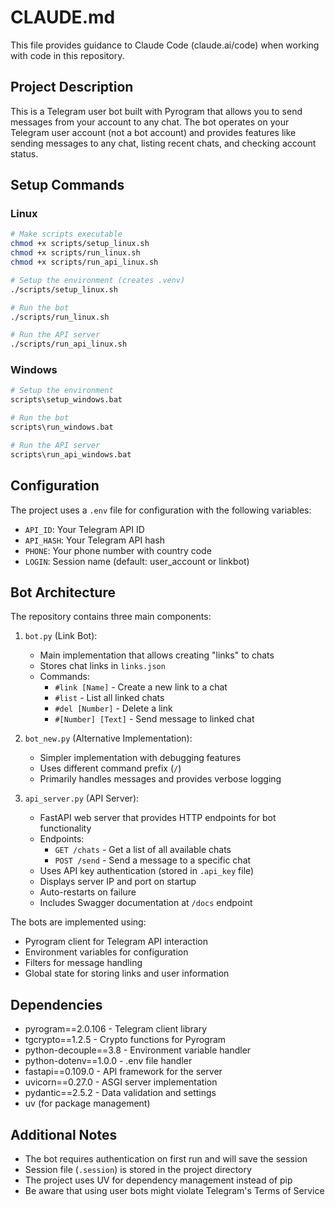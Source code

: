 # CLAUDE.md

This file provides guidance to Claude Code (claude.ai/code) when working with code in this repository.

## Project Description

This is a Telegram user bot built with Pyrogram that allows you to send messages from your account to any chat. The bot operates on your Telegram user account (not a bot account) and provides features like sending messages to any chat, listing recent chats, and checking account status.

## Setup Commands

### Linux
```bash
# Make scripts executable
chmod +x scripts/setup_linux.sh
chmod +x scripts/run_linux.sh
chmod +x scripts/run_api_linux.sh

# Setup the environment (creates .venv)
./scripts/setup_linux.sh

# Run the bot
./scripts/run_linux.sh

# Run the API server
./scripts/run_api_linux.sh
```

### Windows
```bash
# Setup the environment
scripts\setup_windows.bat

# Run the bot
scripts\run_windows.bat

# Run the API server
scripts\run_api_windows.bat
```

## Configuration

The project uses a `.env` file for configuration with the following variables:
- `API_ID`: Your Telegram API ID
- `API_HASH`: Your Telegram API hash
- `PHONE`: Your phone number with country code
- `LOGIN`: Session name (default: user_account or linkbot)

## Bot Architecture

The repository contains three main components:

1. `bot.py` (Link Bot):
   - Main implementation that allows creating "links" to chats
   - Stores chat links in `links.json`
   - Commands:
     - `#link [Name]` - Create a new link to a chat
     - `#list` - List all linked chats
     - `#del [Number]` - Delete a link
     - `#[Number] [Text]` - Send message to linked chat

2. `bot_new.py` (Alternative Implementation):
   - Simpler implementation with debugging features
   - Uses different command prefix (`/`)
   - Primarily handles messages and provides verbose logging

3. `api_server.py` (API Server):
   - FastAPI web server that provides HTTP endpoints for bot functionality
   - Endpoints:
     - `GET /chats` - Get a list of all available chats
     - `POST /send` - Send a message to a specific chat
   - Uses API key authentication (stored in `.api_key` file)
   - Displays server IP and port on startup
   - Auto-restarts on failure
   - Includes Swagger documentation at `/docs` endpoint

The bots are implemented using:
- Pyrogram client for Telegram API interaction
- Environment variables for configuration
- Filters for message handling 
- Global state for storing links and user information

## Dependencies

- pyrogram==2.0.106 - Telegram client library
- tgcrypto==1.2.5 - Crypto functions for Pyrogram
- python-decouple==3.8 - Environment variable handler
- python-dotenv==1.0.0 - .env file handler
- fastapi==0.109.0 - API framework for the server
- uvicorn==0.27.0 - ASGI server implementation
- pydantic==2.5.2 - Data validation and settings
- uv (for package management)

## Additional Notes

- The bot requires authentication on first run and will save the session
- Session file (`.session`) is stored in the project directory
- The project uses UV for dependency management instead of pip
- Be aware that using user bots might violate Telegram's Terms of Service